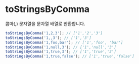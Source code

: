 # toStringsByComma

콤마(,) 문자열을 문자열 배열로 반환합니다.

```ts
toStringsByComma('1,2,3'); // ['1','2','3']
toStringsByComma('1,,3'); // ['1','3']
toStringsByComma('1,foo,bar'); // ['1','foo', 'bar']
toStringsByComma('1,null,3'); // ['1','null','3']
toStringsByComma('1,true,3'); // ['1','true','3']
toStringsByComma('1,true,false'); // ['1','true','false']
```